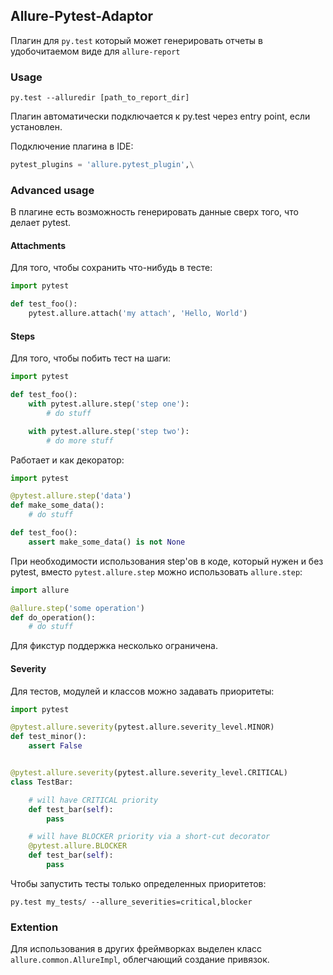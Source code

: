 ## Allure-Pytest-Adaptor

Плагин для `py.test` который может генерировать отчеты в удобочитаемом виде для `allure-report`

### Usage
```
py.test --alluredir [path_to_report_dir]
```

Плагин автоматически подключается к py.test через entry point, если установлен.

Подключение плагина в IDE:
```python
pytest_plugins = 'allure.pytest_plugin',\
```

### Advanced usage

В плагине есть возможность генерировать данные сверх того, что делает pytest.

#### Attachments

Для того, чтобы сохранить что-нибудь в тесте:

```python
import pytest

def test_foo():
    pytest.allure.attach('my attach', 'Hello, World')
```

#### Steps

Для того, чтобы побить тест на шаги:

```python
import pytest

def test_foo():
    with pytest.allure.step('step one'):
        # do stuff

    with pytest.allure.step('step two'):
        # do more stuff
```

Работает и как декоратор:

```python
import pytest

@pytest.allure.step('data')
def make_some_data():
    # do stuff

def test_foo():
    assert make_some_data() is not None
```

При необходимости использования step'ов в коде, который нужен и без pytest, вместо ```pytest.allure.step``` можно использовать ```allure.step```:

```python
import allure

@allure.step('some operation')
def do_operation():
    # do stuff
```

Для фикстур поддержка несколько ограничена.


#### Severity

Для тестов, модулей и классов можно задавать приоритеты:

```python
import pytest

@pytest.allure.severity(pytest.allure.severity_level.MINOR)
def test_minor():
    assert False


@pytest.allure.severity(pytest.allure.severity_level.CRITICAL)
class TestBar:

    # will have CRITICAL priority
    def test_bar(self):
        pass

    # will have BLOCKER priority via a short-cut decorator
    @pytest.allure.BLOCKER
    def test_bar(self):
        pass
```

Чтобы запустить тесты только определенных приоритетов:
```
py.test my_tests/ --allure_severities=critical,blocker
```


### Extention

Для использования в других фреймворках выделен класс `allure.common.AllureImpl`, облегчающий создание привязок.